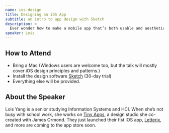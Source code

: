 ```yaml
---
name: ios-design
title: Designing an iOS App
subtitle: an intro to app design with Sketch
description: >
  Ever wonder how to make a mobile app that’s both usable and aesthetic? Or maybe how to make your app stand out? In this workshop, we will explore how to design and develop an awesome mobile app when short for time. You’ll learn the basics and even a few tricks of mobile design.
speaker: Lois
---
```


## How to Attend

- Bring a Mac (Windows users are welcome too, but the talk will mostly cover iOS design principles and patterns.)
- Install the design software [Sketch][1] (30-day trial)
- Everything else will be provided. 

## About the Speaker

Lois Yang is a senior studying Information Systems and HCI. When she’s not busy with school work, she works on [Tiny Apps][2], a design studio she co-created with James Ormond. They just launched their fist iOS app, [Letterix][3], and more are coming to the app store soon.

[1]: https://www.sketchapp.com
[2]: http://tinyapps.design
[3]: https://itunes.apple.com/us/app/letterix/id1182837514?mt=8
